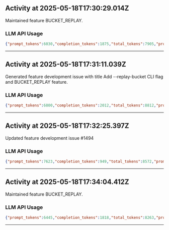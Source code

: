## Activity at 2025-05-18T17:30:29.014Z

Maintained feature BUCKET_REPLAY.

### LLM API Usage

```json
{"prompt_tokens":6030,"completion_tokens":1875,"total_tokens":7905,"prompt_tokens_details":{"cached_tokens":0,"audio_tokens":0},"completion_tokens_details":{"reasoning_tokens":1408,"audio_tokens":0,"accepted_prediction_tokens":0,"rejected_prediction_tokens":0}}
```

---

## Activity at 2025-05-18T17:31:11.039Z

Generated feature development issue with title Add --replay-bucket CLI flag and BUCKET_REPLAY feature.

### LLM API Usage

```json
{"prompt_tokens":6800,"completion_tokens":2012,"total_tokens":8812,"prompt_tokens_details":{"cached_tokens":0,"audio_tokens":0},"completion_tokens_details":{"reasoning_tokens":1152,"audio_tokens":0,"accepted_prediction_tokens":0,"rejected_prediction_tokens":0}}
```

---

## Activity at 2025-05-18T17:32:25.397Z

Updated feature development issue #1494

### LLM API Usage

```json
{"prompt_tokens":7623,"completion_tokens":949,"total_tokens":8572,"prompt_tokens_details":{"cached_tokens":0,"audio_tokens":0},"completion_tokens_details":{"reasoning_tokens":320,"audio_tokens":0,"accepted_prediction_tokens":0,"rejected_prediction_tokens":0}}
```

---

## Activity at 2025-05-18T17:34:04.412Z

Maintained feature BUCKET_REPLAY.

### LLM API Usage

```json
{"prompt_tokens":6445,"completion_tokens":1818,"total_tokens":8263,"prompt_tokens_details":{"cached_tokens":0,"audio_tokens":0},"completion_tokens_details":{"reasoning_tokens":1280,"audio_tokens":0,"accepted_prediction_tokens":0,"rejected_prediction_tokens":0}}
```

---

